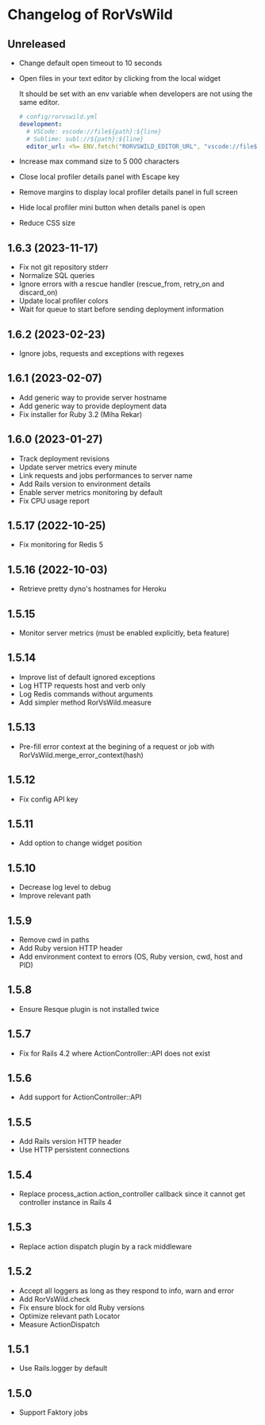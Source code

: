 # Changelog of RorVsWild

## Unreleased

* Change default open timeout to 10 seconds
* Open files in your text editor by clicking from the local widget

  It should be set with an env variable when developers are not using the same editor.

  ```yaml
  # config/rorvswild.yml
  development:
    # VSCode: vscode://file${path}:${line}
    # Sublime: subl://${path}:${line}
    editor_url: <%= ENV.fetch("RORVSWILD_EDITOR_URL", "vscode://file${path}:${line}") %>
  ```

* Increase max command size to 5 000 characters
* Close local profiler details panel with Escape key
* Remove margins to display local profiler details panel in full screen
* Hide local profiler mini button when details panel is open
* Reduce CSS size

## 1.6.3 (2023-11-17)

* Fix not git repository stderr
* Normalize SQL queries
* Ignore errors with a rescue handler (rescue_from, retry_on and discard_on)
* Update local profiler colors
* Wait for queue to start before sending deployment information

## 1.6.2 (2023-02-23)

* Ignore jobs, requests and exceptions with regexes

## 1.6.1 (2023-02-07)

* Add generic way to provide server hostname
* Add generic way to provide deployment data
* Fix installer for Ruby 3.2 (Miha Rekar)

## 1.6.0 (2023-01-27)

* Track deployment revisions
* Update server metrics every minute
* Link requests and jobs performances to server name
* Add Rails version to environment details
* Enable server metrics monitoring by default
* Fix CPU usage report

## 1.5.17 (2022-10-25)

* Fix monitoring for Redis 5

## 1.5.16 (2022-10-03)

* Retrieve pretty dyno's hostnames for Heroku

## 1.5.15

* Monitor server metrics (must be enabled explicitly, beta feature)

## 1.5.14

* Improve list of default ignored exceptions
* Log HTTP requests host and verb only
* Log Redis commands without arguments
* Add simpler method RorVsWild.measure

## 1.5.13

* Pre-fill error context at the begining of a request or job with RorVsWild.merge_error_context(hash)

## 1.5.12

* Fix config API key

## 1.5.11

* Add option to change widget position

## 1.5.10

* Decrease log level to debug
* Improve relevant path

## 1.5.9

* Remove cwd in paths
* Add Ruby version HTTP header
* Add environment context to errors (OS, Ruby version, cwd, host and PID)

## 1.5.8

* Ensure Resque plugin is not installed twice

## 1.5.7

* Fix for Rails 4.2 where ActionController::API does not exist

## 1.5.6

* Add support for ActionController::API

## 1.5.5

* Add Rails version HTTP header
* Use HTTP persistent connections

## 1.5.4

* Replace process_action.action_controller callback since it cannot get controller instance in Rails 4

## 1.5.3

* Replace action dispatch plugin by a rack middleware

## 1.5.2

* Accept all loggers as long as they respond to info, warn and error
* Add RorVsWild.check
* Fix ensure block for old Ruby versions
* Optimize relevant path Locator
* Measure ActionDispatch

## 1.5.1

* Use Rails.logger by default

## 1.5.0

* Support Faktory jobs
